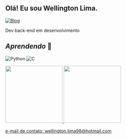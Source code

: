 ## Olá! Eu sou Wellington Lima.


[![Blog](https://img.shields.io/badge/LinkedIn-0077B5?style=for-the-badge&logo=linkedin&logoColor=white)](https://www.linkedin.com/in/wellington-lima-de-jesus-52a799191/)

Dev back-end em desenvolvimento

## *Aprendendo*  🧠
![Python](https://img.shields.io/badge/Python-000?style=for-the-badge&logo=python) ![C](https://img.shields.io/badge/C-000?style=for-the-badge&logo=c)

<div>
  <a href="https://github.com/izaseiler">
  <img height="180em" src="https://github-readme-stats.vercel.app/api?username=WellingtonLJ09&show_icons=true&theme=radical&include_all_commits=true&count_private=true"/>
  <img height="180em" src="https://github-readme-stats.vercel.app/api/top-langs/?username=WellingtonLJ09&layout=compact&langs_counts=16&theme=radical"/>
</div>
    
e-mail de contato: wellington.lima98@hotmail.com
